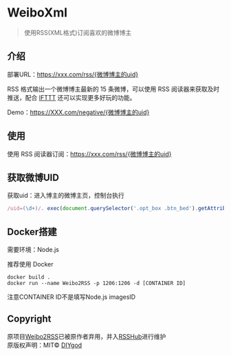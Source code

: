 # WeiboXml

> 使用RSS(XML格式)订阅喜欢的微博博主



## 介绍

部署URL：https://xxx.com/rss/{微博博主的uid}

RSS 格式输出一个微博博主最新的 15 条微博，可以使用 RSS 阅读器来获取及时推送，配合 [IFTTT](https://ifttt.com/) 还可以实现更多好玩的功能。

Demo：https://XXX.com/negative/{微博博主的uid}

<!-- 使用 [Text2Emotion](https://github.com/DIYgod/Text2Emotion) 实现，仅输出消极情绪的微博，用来监控博主的消极情绪。 -->

## 使用

使用 RSS 阅读器订阅：https://xxx.com/rss/{微博博主的uid}

## 获取微博UID
获取uid：进入博主的微博主页，控制台执行
```js
/uid=(\d+)/. exec(document.querySelector('.opt_box .btn_bed').getAttribute('action-data'))[1]
```

## Docker搭建

需要环境：Node.js

推荐使用 Docker
```
docker build .
docker run --name Weibo2RSS -p 1206:1206 -d [CONTAINER ID]
```
注意CONTAINER ID不是填写Node.js imagesID

## Copyright
原项目[Weibo2RSS](https://github.com/DIYgod/Weibo2RSS)已被原作者弃用，并入[RSSHub](https://github.com/DIYgod/RSSHub)进行维护  
原版权声明：MIT© [DIYgod](http://github.com/DIYgod)